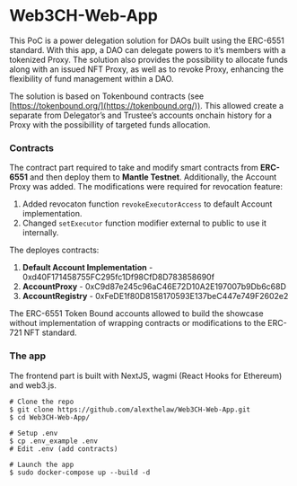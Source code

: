 # Web3CH-Web-App

This PoC is a power delegation solution for DAOs built using the ERC-6551 standard. With this app, a DAO can delegate powers to it’s members with a tokenized Proxy. The solution also provides the possibility to allocate funds along with an issued NFT Proxy, as well as to revoke Proxy, enhancing the flexibility of fund management within a DAO.

The solution is based on Tokenbound contracts (see [https://tokenbound.org/](https://tokenbound.org/)). This allowed create a separate from Delegator’s and Trustee’s accounts onchain history for a Proxy with the possibillity of targeted funds allocation.

### Contracts

The contract part required to take and modify smart contracts from **ERC-6551** and then deploy them to **Mantle Testnet**. Additionally, the Account Proxy was added. The modifications were required for revocation feature:

1. Added revocaton function ```revokeExecutorAccess```  to default Account implementation.
2. Changed ```setExecutor``` function modifier external to public to use it internally.

The deployes contracts:

1. **Default Account Implementation** - 0xd40F171458755FC295fc1Df98CfD8D783858690f
2. **AccountProxy** - 0xC9d87e245c96aC46E72D10A2E197007b9Db6c68D
3. **AccountRegistry** - 0xFeDE1f80D8158170593E137beC447e749F2602e2

The ERC-6551 Token Bound accounts allowed to build the showcase without implementation of wrapping contracts or modifications to the ERC-721 NFT standard.

### The app

The frontend part is built with NextJS, wagmi (React Hooks for Ethereum) and web3.js.

```
# Clone the repo
$ git clone https://github.com/alexthelaw/Web3CH-Web-App.git
$ cd Web3CH-Web-App/

# Setup .env
$ cp .env_example .env
# Edit .env (add contracts)

# Launch the app
$ sudo docker-compose up --build -d
```